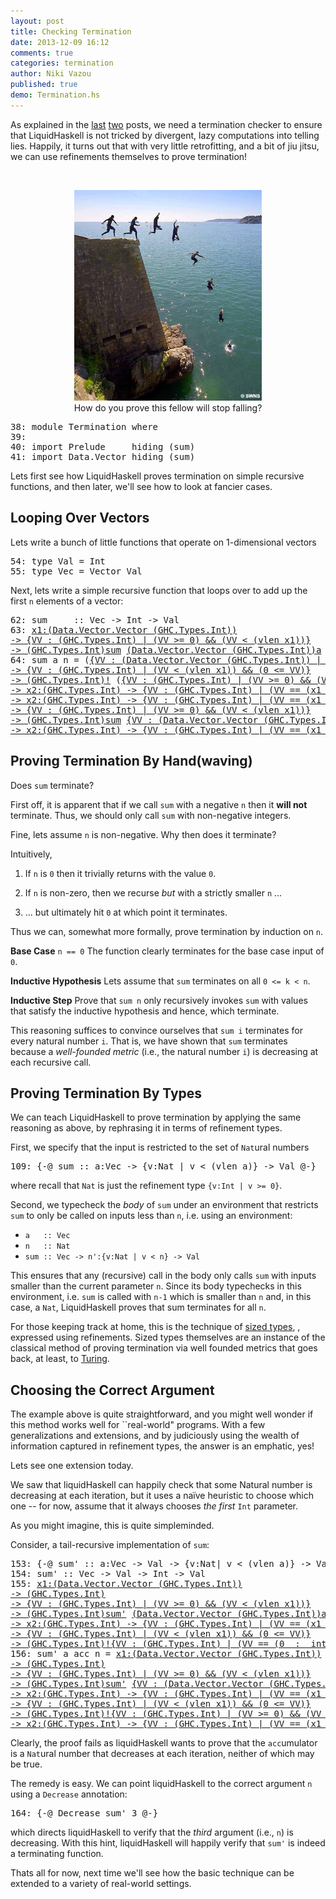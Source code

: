 ```yaml
---
layout: post
title: Checking Termination
date: 2013-12-09 16:12
comments: true
categories: termination
author: Niki Vazou
published: true 
demo: Termination.hs
---
```


As explained in the [last][ref-lies] [two][ref-bottom] posts, we need a termination
checker to ensure that LiquidHaskell is not tricked by divergent, lazy
computations into telling lies. Happily, it turns out that with very 
little retrofitting, and a bit of jiu jitsu, we can use refinements 
themselves to prove termination!

<!-- more -->

<br>

<div class="row-fluid">
   <div class="span12 pagination-centered">
   <p style="text-align:center">
   <img class="center-block" src="/static/img/falling.jpg" alt="Falling Down" width="300">
       <br>
       How do you prove this fellow will stop falling?
       <br>
   </p>
   </div>
</div>




<pre><span class=hs-linenum>38: </span><span class='hs-keyword'>module</span> <span class='hs-conid'>Termination</span> <span class='hs-keyword'>where</span>
<span class=hs-linenum>39: </span>
<span class=hs-linenum>40: </span><span class='hs-keyword'>import</span> <span class='hs-conid'>Prelude</span>     <span class='hs-varid'>hiding</span> <span class='hs-layout'>(</span><span class='hs-varid'>sum</span><span class='hs-layout'>)</span>
<span class=hs-linenum>41: </span><span class='hs-keyword'>import</span> <span class='hs-conid'>Data</span><span class='hs-varop'>.</span><span class='hs-conid'>Vector</span> <span class='hs-varid'>hiding</span> <span class='hs-layout'>(</span><span class='hs-varid'>sum</span><span class='hs-layout'>)</span>
</pre>

Lets first see how LiquidHaskell proves termination on simple 
recursive functions, and then later, we'll see how to look at 
fancier cases.

Looping Over Vectors
--------------------

Lets write a bunch of little functions that operate on 1-dimensional vectors


<pre><span class=hs-linenum>54: </span><span class='hs-keyword'>type</span> <span class='hs-conid'>Val</span> <span class='hs-keyglyph'>=</span> <span class='hs-conid'>Int</span>
<span class=hs-linenum>55: </span><span class='hs-keyword'>type</span> <span class='hs-conid'>Vec</span> <span class='hs-keyglyph'>=</span> <span class='hs-conid'>Vector</span> <span class='hs-conid'>Val</span>
</pre>

Next, lets write a simple recursive function that loops over to add up
the first `n` elements of a vector:


<pre><span class=hs-linenum>62: </span><span class='hs-definition'>sum</span>     <span class='hs-keyglyph'>::</span> <span class='hs-conid'>Vec</span> <span class='hs-keyglyph'>-&gt;</span> <span class='hs-conid'>Int</span> <span class='hs-keyglyph'>-&gt;</span> <span class='hs-conid'>Val</span>
<span class=hs-linenum>63: </span><a class=annot href="#"><span class=annottext>x1:(Data.Vector.Vector (GHC.Types.Int))
-&gt; {VV : (GHC.Types.Int) | (VV &gt;= 0) &amp;&amp; (VV &lt; (vlen x1))}
-&gt; (GHC.Types.Int)</span><span class='hs-definition'>sum</span></a> <a class=annot href="#"><span class=annottext>(Data.Vector.Vector (GHC.Types.Int))</span><span class='hs-varid'>a</span></a> <span class='hs-num'>0</span> <span class='hs-keyglyph'>=</span> <a class=annot href="#"><span class=annottext>x1:(GHC.Prim.Int#) -&gt; {VV : (GHC.Types.Int) | (VV == (x1  :  int))}</span><span class='hs-num'>0</span></a>
<span class=hs-linenum>64: </span><span class='hs-definition'>sum</span> <span class='hs-varid'>a</span> <span class='hs-varid'>n</span> <span class='hs-keyglyph'>=</span> <span class='hs-layout'>(</span><a class=annot href="#"><span class=annottext>{VV : (Data.Vector.Vector (GHC.Types.Int)) | (VV == a) &amp;&amp; ((vlen VV) &gt;= 0)}</span><span class='hs-varid'>a</span></a> <a class=annot href="#"><span class=annottext>x1:(Data.Vector.Vector (GHC.Types.Int))
-&gt; {VV : (GHC.Types.Int) | (VV &lt; (vlen x1)) &amp;&amp; (0 &lt;= VV)}
-&gt; (GHC.Types.Int)</span><span class='hs-varop'>!</span></a> <span class='hs-layout'>(</span><a class=annot href="#"><span class=annottext>{VV : (GHC.Types.Int) | (VV &gt;= 0) &amp;&amp; (VV &lt; (vlen a))}</span><span class='hs-varid'>n</span></a><a class=annot href="#"><span class=annottext>x1:(GHC.Types.Int)
-&gt; x2:(GHC.Types.Int) -&gt; {VV : (GHC.Types.Int) | (VV == (x1 - x2))}</span><span class='hs-comment'>-</span></a><a class=annot href="#"><span class=annottext>{VV : (GHC.Types.Int) | (VV == (1  :  int))}</span><span class='hs-num'>1</span></a><span class='hs-layout'>)</span><span class='hs-layout'>)</span> <a class=annot href="#"><span class=annottext>x1:(GHC.Types.Int)
-&gt; x2:(GHC.Types.Int) -&gt; {VV : (GHC.Types.Int) | (VV == (x1 + x2))}</span><span class='hs-varop'>+</span></a> <a class=annot href="#"><span class=annottext>x1:(Data.Vector.Vector (GHC.Types.Int))
-&gt; {VV : (GHC.Types.Int) | (VV &gt;= 0) &amp;&amp; (VV &lt; (vlen x1))}
-&gt; (GHC.Types.Int)</span><span class='hs-varid'>sum</span></a> <a class=annot href="#"><span class=annottext>{VV : (Data.Vector.Vector (GHC.Types.Int)) | (VV == a) &amp;&amp; ((vlen VV) &gt;= 0)}</span><span class='hs-varid'>a</span></a> <span class='hs-layout'>(</span><a class=annot href="#"><span class=annottext>{VV : (GHC.Types.Int) | (VV &gt;= 0) &amp;&amp; (VV &lt; (vlen a))}</span><span class='hs-varid'>n</span></a><a class=annot href="#"><span class=annottext>x1:(GHC.Types.Int)
-&gt; x2:(GHC.Types.Int) -&gt; {VV : (GHC.Types.Int) | (VV == (x1 - x2))}</span><span class='hs-comment'>-</span></a><a class=annot href="#"><span class=annottext>{VV : (GHC.Types.Int) | (VV == (1  :  int))}</span><span class='hs-num'>1</span></a><span class='hs-layout'>)</span>
</pre>

Proving Termination By Hand(waving) 
-----------------------------------

Does `sum` terminate? 

First off, it is apparent that if we call `sum` with a
negative `n` then it **will not** terminate. 
Thus, we should only call `sum` with non-negative integers.

Fine, lets assume `n` is non-negative. Why then does it terminate?

Intuitively,

1. If `n` is `0` then it trivially returns with the value `0`.

2. If `n` is non-zero, then we recurse *but* with a strictly smaller `n` ...

3. ... but ultimately hit `0` at which point it terminates.

Thus we can, somewhat more formally, prove termination by induction on `n`. 

**Base Case** `n == 0` The function clearly terminates for the base case input of `0`.

**Inductive Hypothesis** Lets assume that `sum` terminates on all `0 <= k < n`.

**Inductive Step** Prove that `sum n` only recursively invokes `sum` with values that
satisfy the inductive hypothesis and hence, which terminate.

This reasoning suffices to convince ourselves that `sum i` terminates for 
every natural number `i`. That is, we have shown that `sum` terminates 
because a *well-founded metric* (i.e., the natural number `i`) is decreasing 
at each recursive call.

Proving Termination By Types
----------------------------

We can teach LiquidHaskell to prove termination by applying the same reasoning 
as above, by rephrasing it in terms of refinement types.

First, we specify that the input is restricted to the set of `Nat`ural numbers


<pre><span class=hs-linenum>109: </span><span class='hs-keyword'>{-@</span> <span class='hs-varid'>sum</span> <span class='hs-keyglyph'>::</span> <span class='hs-varid'>a</span><span class='hs-conop'>:</span><span class='hs-conid'>Vec</span> <span class='hs-keyglyph'>-&gt;</span> <span class='hs-keyword'>{v:</span><span class='hs-conid'>Nat</span> <span class='hs-keyword'>| v &lt; (vlen a)}</span> <span class='hs-keyglyph'>-&gt;</span> <span class='hs-conid'>Val</span> <span class='hs-keyword'>@-}</span>
</pre>

where recall that `Nat` is just the refinement type `{v:Int | v >= 0}`.

Second, we typecheck the *body* of `sum` under an environment that
restricts `sum` to only be called on inputs less than `n`, i.e. using
an environment:

-  `a   :: Vec`
-  `n   :: Nat`
-  `sum :: Vec -> n':{v:Nat | v < n} -> Val`

This ensures that any (recursive) call in the body only calls `sum` 
with inputs smaller than the current parameter `n`. Since its body 
typechecks in this environment, i.e. `sum` is called with `n-1` which 
is smaller than `n` and, in this case, a `Nat`, LiquidHaskell proves 
that sum terminates for all `n`.

For those keeping track at home, this is the technique of 
[sized types](http://citeseerx.ist.psu.edu/viewdoc/summary?doi=10.1.1.124.5589), 
, expressed using refinements. Sized types themselves are an instance of 
the classical method of proving termination via well founded metrics that 
goes back, at least, to [Turing](http://www.turingarchive.org/viewer/?id=462&title=01b).

Choosing the Correct Argument
-----------------------------

The example above is quite straightforward, and you might well wonder if this
method works well for ``real-world" programs. With a few generalizations
and extensions, and by judiciously using the wealth of information captured in
refinement types, the answer is an emphatic, yes!

Lets see one extension today.

We saw that liquidHaskell can happily check that some Natural number is decreasing
at each iteration, but it uses a na&#239;ve heuristic to choose which one -- for
now, assume that it always chooses *the first* `Int` parameter.

As you might imagine, this is quite simpleminded. 

Consider, a tail-recursive implementation of `sum`:


<pre><span class=hs-linenum>153: </span><span class='hs-keyword'>{-@</span> <span class='hs-varid'>sum'</span> <span class='hs-keyglyph'>::</span> <span class='hs-varid'>a</span><span class='hs-conop'>:</span><span class='hs-conid'>Vec</span> <span class='hs-keyglyph'>-&gt;</span> <span class='hs-conid'>Val</span> <span class='hs-keyglyph'>-&gt;</span> <span class='hs-keyword'>{v:</span><span class='hs-conid'>Nat</span><span class='hs-keyword'>| v &lt; (vlen a)}</span> <span class='hs-keyglyph'>-&gt;</span> <span class='hs-conid'>Val</span> <span class='hs-keyword'>@-}</span>
<span class=hs-linenum>154: </span><span class='hs-definition'>sum'</span> <span class='hs-keyglyph'>::</span> <span class='hs-conid'>Vec</span> <span class='hs-keyglyph'>-&gt;</span> <span class='hs-conid'>Val</span> <span class='hs-keyglyph'>-&gt;</span> <span class='hs-conid'>Int</span> <span class='hs-keyglyph'>-&gt;</span> <span class='hs-conid'>Val</span>
<span class=hs-linenum>155: </span><a class=annot href="#"><span class=annottext>x1:(Data.Vector.Vector (GHC.Types.Int))
-&gt; (GHC.Types.Int)
-&gt; {VV : (GHC.Types.Int) | (VV &gt;= 0) &amp;&amp; (VV &lt; (vlen x1))}
-&gt; (GHC.Types.Int)</span><span class='hs-definition'>sum'</span></a> <a class=annot href="#"><span class=annottext>(Data.Vector.Vector (GHC.Types.Int))</span><span class='hs-varid'>a</span></a> <a class=annot href="#"><span class=annottext>(GHC.Types.Int)</span><span class='hs-varid'>acc</span></a> <span class='hs-num'>0</span> <span class='hs-keyglyph'>=</span> <a class=annot href="#"><span class=annottext>{VV : (GHC.Types.Int) | (VV == acc)}</span><span class='hs-varid'>acc</span></a> <a class=annot href="#"><span class=annottext>x1:(GHC.Types.Int)
-&gt; x2:(GHC.Types.Int) -&gt; {VV : (GHC.Types.Int) | (VV == (x1 + x2))}</span><span class='hs-varop'>+</span></a> <a class=annot href="#"><span class=annottext>{VV : (Data.Vector.Vector (GHC.Types.Int)) | (VV == a) &amp;&amp; ((vlen VV) &gt;= 0)}</span><span class='hs-varid'>a</span></a><a class=annot href="#"><span class=annottext>x1:(Data.Vector.Vector (GHC.Types.Int))
-&gt; {VV : (GHC.Types.Int) | (VV &lt; (vlen x1)) &amp;&amp; (0 &lt;= VV)}
-&gt; (GHC.Types.Int)</span><span class='hs-varop'>!</span></a><a class=annot href="#"><span class=annottext>{VV : (GHC.Types.Int) | (VV == (0  :  int))}</span><span class='hs-num'>0</span></a> 
<span class=hs-linenum>156: </span><span class='hs-definition'>sum'</span> <span class='hs-varid'>a</span> <span class='hs-varid'>acc</span> <span class='hs-varid'>n</span> <span class='hs-keyglyph'>=</span> <a class=annot href="#"><span class=annottext>x1:(Data.Vector.Vector (GHC.Types.Int))
-&gt; (GHC.Types.Int)
-&gt; {VV : (GHC.Types.Int) | (VV &gt;= 0) &amp;&amp; (VV &lt; (vlen x1))}
-&gt; (GHC.Types.Int)</span><span class='hs-varid'>sum'</span></a> <a class=annot href="#"><span class=annottext>{VV : (Data.Vector.Vector (GHC.Types.Int)) | (VV == a) &amp;&amp; ((vlen VV) &gt;= 0)}</span><span class='hs-varid'>a</span></a> <span class='hs-layout'>(</span><span class=hs-error><a class=annot href="#"><span class=annottext>{VV : (GHC.Types.Int) | (VV == acc)}</span><span class='hs-varid'>acc</span></a></span><span class=hs-error> </span><span class=hs-error><a class=annot href="#"><span class=annottext>x1:(GHC.Types.Int)
-&gt; x2:(GHC.Types.Int) -&gt; {VV : (GHC.Types.Int) | (VV == (x1 + x2))}</span><span class='hs-varop'>+</span></a></span><span class=hs-error> </span><span class=hs-error><a class=annot href="#"><span class=annottext>{VV : (Data.Vector.Vector (GHC.Types.Int)) | (VV == a) &amp;&amp; ((vlen VV) &gt;= 0)}</span><span class='hs-varid'>a</span></a></span><span class=hs-error><a class=annot href="#"><span class=annottext>x1:(Data.Vector.Vector (GHC.Types.Int))
-&gt; {VV : (GHC.Types.Int) | (VV &lt; (vlen x1)) &amp;&amp; (0 &lt;= VV)}
-&gt; (GHC.Types.Int)</span><span class='hs-varop'>!</span></a></span><span class=hs-error><a class=annot href="#"><span class=annottext>{VV : (GHC.Types.Int) | (VV &gt;= 0) &amp;&amp; (VV &lt; (vlen a))}</span><span class='hs-varid'>n</span></a></span><span class='hs-layout'>)</span> <span class='hs-layout'>(</span><a class=annot href="#"><span class=annottext>{VV : (GHC.Types.Int) | (VV &gt;= 0) &amp;&amp; (VV &lt; (vlen a))}</span><span class='hs-varid'>n</span></a><a class=annot href="#"><span class=annottext>x1:(GHC.Types.Int)
-&gt; x2:(GHC.Types.Int) -&gt; {VV : (GHC.Types.Int) | (VV == (x1 - x2))}</span><span class='hs-comment'>-</span></a><a class=annot href="#"><span class=annottext>{VV : (GHC.Types.Int) | (VV == (1  :  int))}</span><span class='hs-num'>1</span></a><span class='hs-layout'>)</span>
</pre>

Clearly, the proof fails as liquidHaskell wants to prove that the `acc`umulator 
is a `Nat`ural number that decreases at each iteration, neither of which may be
true.

The remedy is easy. We can point liquidHaskell to the correct argument `n` using a `Decrease` annotation: 
<pre><span class=hs-linenum>164: </span><span class='hs-keyword'>{-@</span> <span class='hs-conid'>Decrease</span> <span class='hs-varid'>sum'</span> <span class='hs-num'>3</span> <span class='hs-keyword'>@-}</span>
</pre>
which directs liquidHaskell to verify that the *third* argument (i.e., `n`) is decreasing. 
With this hint, liquidHaskell will happily verify that `sum'` is indeed a terminating function.

Thats all for now, next time we'll see how the basic technique can be extended
to a variety of real-world settings.

[ref-lies]:  /blog/2013/11/23/telling-lies.lhs/ 
[ref-bottom]: /blog/2013/12/01/getting-to-the-bottom.lhs/
